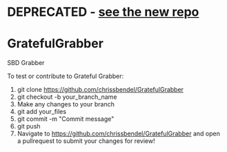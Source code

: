 # DEPRECATED - [see the new repo](https://github.com/chrisbendel/grateful-grabber)

# GratefulGrabber
SBD Grabber

To test or contribute to Grateful Grabber:  

1. git clone https://github.com/chrissbendel/GratefulGrabber  
2. git checkout -b your_branch_name  
3. Make any changes to your branch  
4. git add your_files  
5. git commit -m "Commit message"  
6. git push  
7. Navigate to https://github.com/chrissbendel/GratefulGrabber and open a pullrequest to submit your changes for review!
